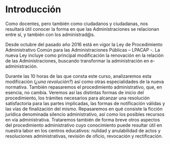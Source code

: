 # Introducción

Como docentes, pero también como ciudadanos y ciudadanas, nos resultará útil conocer la forma en que las Administraciones se relacionan entre sí, y también con los administrad@s.

Desde octubre del pasado año 2016 está en vigor la Ley de Procedimiento Administrativo Común para las Administraciones Públicas – LPACAP -. La nueva Ley incluye como principal modificación la renovación en la relación de las Administraciones, buscando transformar la administración en e-administración.

Durante las 10 horas de las que consta este curso, analizaremos esta modificación \(_¿una revolución?_\) así como otras especialidades de la nueva normativa. También repasaremos el procedimiento administrativo, que, en esencia, no cambia. Veremos así las distintas formas de inicio del procedimiento, los trámites necesarios para alcanzar una resolución satisfactoria para las partes implicadas, las formas de notificación válidas y las vías de finalización del mismo. Repasaremos en qué consiste la ficción jurídica denominada silencio administrativo, así como los posibles recursos en vía administrativa. Trataremos también de forma breve otros aspectos del procedimiento administrativo cuyo conocimiento puede resultar útil en nuestra labor en los centros educativos: nulidad y anulabilidad de actos y resoluciones administrativas, revisión de oficio, revocación y rectificación.

